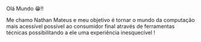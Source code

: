 Olá Mundo 😁!!

Me chamo Nathan Mateus e meu objetivo é tornar o mundo da computação mais acessível possível ao consumidor final através de ferramentas técnicas possibilitando a ele uma experiência inesquecível ! 
